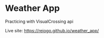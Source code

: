 # Weather App
Practicing with VisualCrossing api

Live site: https://reiogo.github.io/weather_app/

